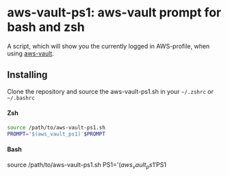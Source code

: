 # aws-vault-ps1: aws-vault prompt for bash and zsh

A script, which will show you the currently logged in AWS-profile, when using [aws-vault](https://github.com/99designs/aws-vault).

## Installing

Clone the repository and source the aws-vault-ps1.sh in your `~/.zshrc` or `~/.bashrc`

#### Zsh
```zsh
source /path/to/aws-vault-ps1.sh
PROMPT='$(aws_vault_ps1)'$PROMPT
```

#### Bash
source /path/to/aws-vault-ps1.sh
PS1='$(aws_vault_ps1'$PS1
```
